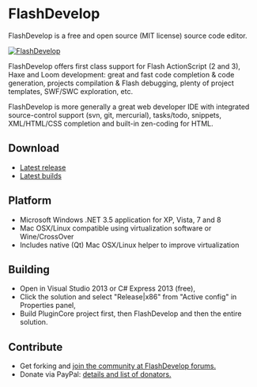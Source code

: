 FlashDevelop
============

FlashDevelop is a free and open source (MIT license) source code editor.

[![FlashDevelop](http://flashdevelop.org/screenshots/fdstart-mini.png "FlashDevelop")](http://www.flashdevelop.org/)

FlashDevelop offers first class support for Flash ActionScript (2 and 3), Haxe and Loom development: great and fast code completion & code generation, projects compilation & Flash debugging, plenty of project templates, SWF/SWC exploration, etc.

FlashDevelop is more generally a great web developer IDE with integrated source-control support (svn, git, mercurial), tasks/todo, snippets, XML/HTML/CSS completion and built-in zen-coding for HTML.

Download
--------

* [Latest release](http://www.flashdevelop.org/community/viewforum.php?f=11)
* [Latest builds](http://www.flashdevelop.org/community/viewtopic.php?f=9&t=3529)

Platform
--------

* Microsoft Windows .NET 3.5 application for XP, Vista, 7 and 8
* Mac OSX/Linux compatible using virtualization software or Wine/CrossOver
* Includes native (Qt) Mac OSX/Linux helper to improve virtualization

Building
--------

* Open in Visual Studio 2013 or C# Express 2013 (free),
* Click the solution and select "Release|x86" from "Active config" in Properties panel,
* Build PluginCore project first, then FlashDevelop and then the entire solution.

Contribute
--------

* Get forking and [join the community at FlashDevelop forums.](http://www.flashdevelop.org/community/index.php)
* Donate via PayPal: [details and list of donators.](http://www.flashdevelop.org/wikidocs/index.php?title=FlashDevelop:Site_support)
